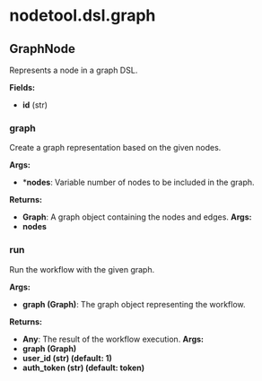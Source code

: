# nodetool.dsl.graph

## GraphNode

Represents a node in a graph DSL.

**Fields:**
- **id** (str)


### graph

Create a graph representation based on the given nodes.


**Args:**

- ***nodes**: Variable number of nodes to be included in the graph.


**Returns:**

- **Graph**: A graph object containing the nodes and edges.
**Args:**
- **nodes**

### run

Run the workflow with the given graph.


**Args:**

- **graph (Graph)**: The graph object representing the workflow.


**Returns:**

- **Any**: The result of the workflow execution.
**Args:**
- **graph (Graph)**
- **user_id (str) (default: 1)**
- **auth_token (str) (default: token)**

